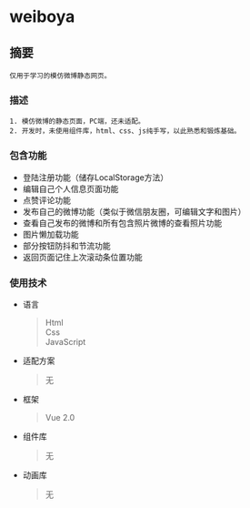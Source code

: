 # weiboya

## 摘要
```
仅用于学习的模仿微博静态网页。
```

### 描述
```
1. 模仿微博的静态页面，PC端，还未适配。
2. 开发时，未使用组件库，html、css、js纯手写，以此熟悉和锻炼基础。
```

### 包含功能
* 登陆注册功能（储存LocalStorage方法）
* 编辑自己个人信息页面功能
* 点赞评论功能
* 发布自己的微博功能（类似于微信朋友圈，可编辑文字和图片）
* 查看自己发布的微博和所有包含照片微博的查看照片功能
* 图片懒加载功能
* 部分按钮防抖和节流功能
* 返回页面记住上次滚动条位置功能

### 使用技术
* 语言
  > Html  
  > Css  
  > JavaScript
* 适配方案
  > 无
* 框架
  > Vue 2.0
* 组件库
  > 无
* 动画库
  > 无